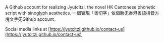 A Github account for realizing Jyutcitzi, the novel HK Cantonese phonetic script with sinoglyph aesthetics.
一個實現「粵切字」依個新旡香港粵語拼音方塊文字旡Github account。

Social media links at [https://jyutcitzi.github.io/contact-us](https://jyutcitzi.github.io/contact-us)
